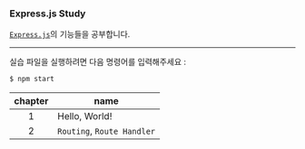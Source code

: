 ### Express.js Study

[`Express.js`](https://expressjs.com/ko/)의 기능들을 공부합니다.

---

실습 파일을 실행하려면 다음 명령어를 입력해주세요 :

```bash
$ npm start
```

| chapter | name                       |
| :-----: | -------------------------- |
|    1    | Hello, World!              |
|    2    | `Routing`, `Route Handler` |
